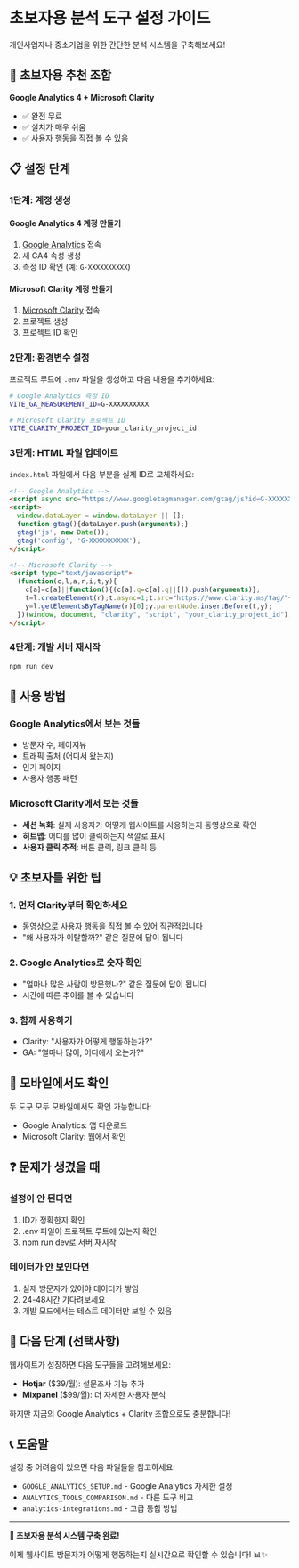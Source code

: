 # 초보자용 분석 도구 설정 가이드

개인사업자나 중소기업을 위한 간단한 분석 시스템을 구축해보세요!

## 🎯 초보자용 추천 조합

**Google Analytics 4 + Microsoft Clarity**
- ✅ 완전 무료
- ✅ 설치가 매우 쉬움
- ✅ 사용자 행동을 직접 볼 수 있음

## 📋 설정 단계

### 1단계: 계정 생성

#### Google Analytics 4 계정 만들기
1. [Google Analytics](https://analytics.google.com/) 접속
2. 새 GA4 속성 생성
3. 측정 ID 확인 (예: `G-XXXXXXXXXX`)

#### Microsoft Clarity 계정 만들기
1. [Microsoft Clarity](https://clarity.microsoft.com/) 접속
2. 프로젝트 생성
3. 프로젝트 ID 확인

### 2단계: 환경변수 설정

프로젝트 루트에 `.env` 파일을 생성하고 다음 내용을 추가하세요:

```bash
# Google Analytics 측정 ID
VITE_GA_MEASUREMENT_ID=G-XXXXXXXXXX

# Microsoft Clarity 프로젝트 ID
VITE_CLARITY_PROJECT_ID=your_clarity_project_id
```

### 3단계: HTML 파일 업데이트

`index.html` 파일에서 다음 부분을 실제 ID로 교체하세요:

```html
<!-- Google Analytics -->
<script async src="https://www.googletagmanager.com/gtag/js?id=G-XXXXXXXXXX"></script>
<script>
  window.dataLayer = window.dataLayer || [];
  function gtag(){dataLayer.push(arguments);}
  gtag('js', new Date());
  gtag('config', 'G-XXXXXXXXXX');
</script>

<!-- Microsoft Clarity -->
<script type="text/javascript">
  (function(c,l,a,r,i,t,y){
    c[a]=c[a]||function(){(c[a].q=c[a].q||[]).push(arguments)};
    t=l.createElement(r);t.async=1;t.src="https://www.clarity.ms/tag/"+i;
    y=l.getElementsByTagName(r)[0];y.parentNode.insertBefore(t,y);
  })(window, document, "clarity", "script", "your_clarity_project_id");
</script>
```

### 4단계: 개발 서버 재시작

```bash
npm run dev
```

## 🚀 사용 방법

### Google Analytics에서 보는 것들
- 방문자 수, 페이지뷰
- 트래픽 출처 (어디서 왔는지)
- 인기 페이지
- 사용자 행동 패턴

### Microsoft Clarity에서 보는 것들
- **세션 녹화**: 실제 사용자가 어떻게 웹사이트를 사용하는지 동영상으로 확인
- **히트맵**: 어디를 많이 클릭하는지 색깔로 표시
- **사용자 클릭 추적**: 버튼 클릭, 링크 클릭 등

## 💡 초보자를 위한 팁

### 1. 먼저 Clarity부터 확인하세요
- 동영상으로 사용자 행동을 직접 볼 수 있어 직관적입니다
- "왜 사용자가 이탈할까?" 같은 질문에 답이 됩니다

### 2. Google Analytics로 숫자 확인
- "얼마나 많은 사람이 방문했나?" 같은 질문에 답이 됩니다
- 시간에 따른 추이를 볼 수 있습니다

### 3. 함께 사용하기
- Clarity: "사용자가 어떻게 행동하는가?"
- GA: "얼마나 많이, 어디에서 오는가?"

## 📱 모바일에서도 확인

두 도구 모두 모바일에서도 확인 가능합니다:
- Google Analytics: 앱 다운로드
- Microsoft Clarity: 웹에서 확인

## ❓ 문제가 생겼을 때

### 설정이 안 된다면
1. ID가 정확한지 확인
2. .env 파일이 프로젝트 루트에 있는지 확인
3. npm run dev로 서버 재시작

### 데이터가 안 보인다면
1. 실제 방문자가 있어야 데이터가 쌓임
2. 24-48시간 기다려보세요
3. 개발 모드에서는 테스트 데이터만 보일 수 있음

## 🎉 다음 단계 (선택사항)

웹사이트가 성장하면 다음 도구들을 고려해보세요:

- **Hotjar** ($39/월): 설문조사 기능 추가
- **Mixpanel** ($99/월): 더 자세한 사용자 분석

하지만 지금의 Google Analytics + Clarity 조합으로도 충분합니다!

## 📞 도움말

설정 중 어려움이 있으면 다음 파일들을 참고하세요:
- `GOOGLE_ANALYTICS_SETUP.md` - Google Analytics 자세한 설정
- `ANALYTICS_TOOLS_COMPARISON.md` - 다른 도구 비교
- `analytics-integrations.md` - 고급 통합 방법

---

**🎯 초보자용 분석 시스템 구축 완료!**

이제 웹사이트 방문자가 어떻게 행동하는지 실시간으로 확인할 수 있습니다! 📊✨
